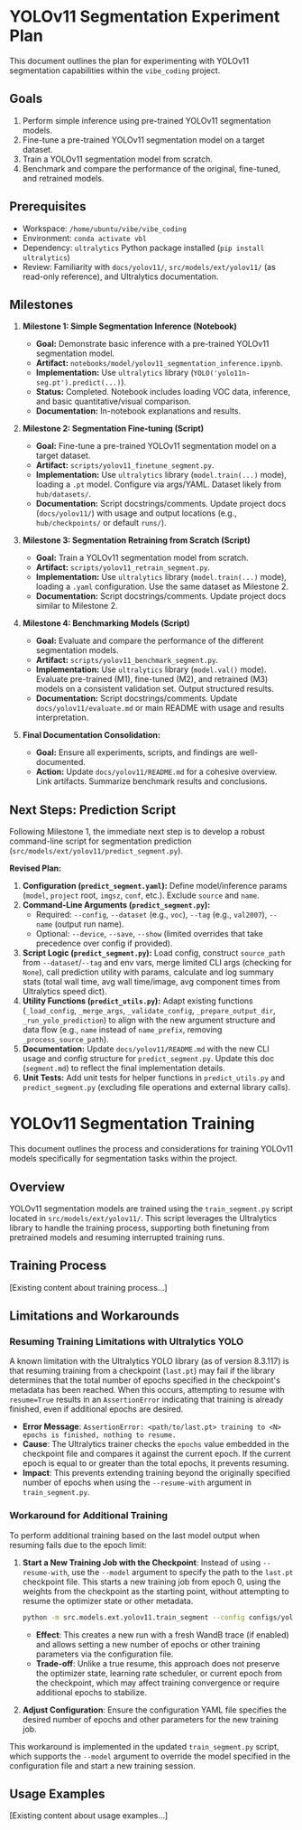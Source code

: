 # YOLOv11 Segmentation Experiment Plan

This document outlines the plan for experimenting with YOLOv11 segmentation capabilities within the `vibe_coding` project.

## Goals

1.  Perform simple inference using pre-trained YOLOv11 segmentation models.
2.  Fine-tune a pre-trained YOLOv11 segmentation model on a target dataset.
3.  Train a YOLOv11 segmentation model from scratch.
4.  Benchmark and compare the performance of the original, fine-tuned, and retrained models.

## Prerequisites

*   Workspace: `/home/ubuntu/vibe/vibe_coding`
*   Environment: `conda activate vbl`
*   Dependency: `ultralytics` Python package installed (`pip install ultralytics`)
*   Review: Familiarity with `docs/yolov11/`, `src/models/ext/yolov11/` (as read-only reference), and Ultralytics documentation.

## Milestones

1.  **Milestone 1: Simple Segmentation Inference (Notebook)**
    *   **Goal:** Demonstrate basic inference with a pre-trained YOLOv11 segmentation model.
    *   **Artifact:** `notebooks/model/yolov11_segmentation_inference.ipynb`.
    *   **Implementation:** Use `ultralytics` library (`YOLO('yolo11n-seg.pt').predict(...)`).
    *   **Status:** Completed. Notebook includes loading VOC data, inference, and basic quantitative/visual comparison.
    *   **Documentation:** In-notebook explanations and results.

2.  **Milestone 2: Segmentation Fine-tuning (Script)**
    *   **Goal:** Fine-tune a pre-trained YOLOv11 segmentation model on a target dataset.
    *   **Artifact:** `scripts/yolov11_finetune_segment.py`.
    *   **Implementation:** Use `ultralytics` library (`model.train(...)` mode), loading a `.pt` model. Configure via args/YAML. Dataset likely from `hub/datasets/`.
    *   **Documentation:** Script docstrings/comments. Update project docs (`docs/yolov11/`) with usage and output locations (e.g., `hub/checkpoints/` or default `runs/`).

3.  **Milestone 3: Segmentation Retraining from Scratch (Script)**
    *   **Goal:** Train a YOLOv11 segmentation model from scratch.
    *   **Artifact:** `scripts/yolov11_retrain_segment.py`.
    *   **Implementation:** Use `ultralytics` library (`model.train(...)` mode), loading a `.yaml` configuration. Use the same dataset as Milestone 2.
    *   **Documentation:** Script docstrings/comments. Update project docs similar to Milestone 2.

4.  **Milestone 4: Benchmarking Models (Script)**
    *   **Goal:** Evaluate and compare the performance of the different segmentation models.
    *   **Artifact:** `scripts/yolov11_benchmark_segment.py`.
    *   **Implementation:** Use `ultralytics` library (`model.val()` mode). Evaluate pre-trained (M1), fine-tuned (M2), and retrained (M3) models on a consistent validation set. Output structured results.
    *   **Documentation:** Script docstrings/comments. Update `docs/yolov11/evaluate.md` or main README with usage and results interpretation.

5.  **Final Documentation Consolidation:**
    *   **Goal:** Ensure all experiments, scripts, and findings are well-documented.
    *   **Action:** Update `docs/yolov11/README.md` for a cohesive overview. Link artifacts. Summarize benchmark results and conclusions.

## Next Steps: Prediction Script

Following Milestone 1, the immediate next step is to develop a robust command-line script for segmentation prediction (`src/models/ext/yolov11/predict_segment.py`).

**Revised Plan:**
1.  **Configuration (`predict_segment.yaml`):** Define model/inference params (`model`, `project` root, `imgsz`, `conf`, etc.). Exclude `source` and `name`.
2.  **Command-Line Arguments (`predict_segment.py`):**
    *   Required: `--config`, `--dataset` (e.g., `voc`), `--tag` (e.g., `val2007`), `--name` (output run name).
    *   Optional: `--device`, `--save`, `--show` (limited overrides that take precedence over config if provided).
3.  **Script Logic (`predict_segment.py`):** Load config, construct `source_path` from `--dataset`/`--tag` and env vars, merge limited CLI args (checking for `None`), call prediction utility with params, calculate and log summary stats (total wall time, avg wall time/image, avg component times from Ultralytics speed dict).
4.  **Utility Functions (`predict_utils.py`):** Adapt existing functions (`_load_config`, `_merge_args`, `_validate_config`, `_prepare_output_dir`, `_run_yolo_prediction`) to align with the new argument structure and data flow (e.g., `name` instead of `name_prefix`, removing `_process_source_path`).
5.  **Documentation:** Update `docs/yolov11/README.md` with the new CLI usage and config structure for `predict_segment.py`. Update this doc (`segment.md`) to reflect the final implementation details.
6.  **Unit Tests:** Add unit tests for helper functions in `predict_utils.py` and `predict_segment.py` (excluding file operations and external library calls).

# YOLOv11 Segmentation Training

This document outlines the process and considerations for training YOLOv11 models specifically for segmentation tasks within the project.

## Overview

YOLOv11 segmentation models are trained using the `train_segment.py` script located in `src/models/ext/yolov11/`. This script leverages the Ultralytics library to handle the training process, supporting both finetuning from pretrained models and resuming interrupted training runs.

## Training Process

[Existing content about training process...]

## Limitations and Workarounds

### Resuming Training Limitations with Ultralytics YOLO

A known limitation with the Ultralytics YOLO library (as of version 8.3.117) is that resuming training from a checkpoint (`last.pt`) may fail if the library determines that the total number of epochs specified in the checkpoint's metadata has been reached. When this occurs, attempting to resume with `resume=True` results in an `AssertionError` indicating that training is already finished, even if additional epochs are desired.

- **Error Message**: `AssertionError: <path/to/last.pt> training to <N> epochs is finished, nothing to resume.`
- **Cause**: The Ultralytics trainer checks the `epochs` value embedded in the checkpoint file and compares it against the current epoch. If the current epoch is equal to or greater than the total epochs, it prevents resuming.
- **Impact**: This prevents extending training beyond the originally specified number of epochs when using the `--resume-with` argument in `train_segment.py`.

### Workaround for Additional Training

To perform additional training based on the last model output when resuming fails due to the epoch limit:

1. **Start a New Training Job with the Checkpoint**:
   Instead of using `--resume-with`, use the `--model` argument to specify the path to the `last.pt` checkpoint file. This starts a new training job from epoch 0, using the weights from the checkpoint as the starting point, without attempting to resume the optimizer state or other metadata.

   ```bash
   python -m src.models.ext.yolov11.train_segment --config configs/yolov11/finetune_segment_cov_segm.yaml --name new_finetune_run --model runs/finetune/segment_cov_segm/finetune_yolo11l-seg_260k_20250426_142406/weights/last.pt
   ```

   - **Effect**: This creates a new run with a fresh WandB trace (if enabled) and allows setting a new number of epochs or other training parameters via the configuration file.
   - **Trade-off**: Unlike a true resume, this approach does not preserve the optimizer state, learning rate scheduler, or current epoch from the checkpoint, which may affect training convergence or require additional epochs to stabilize.

2. **Adjust Configuration**: Ensure the configuration YAML file specifies the desired number of epochs and other parameters for the new training job.

This workaround is implemented in the updated `train_segment.py` script, which supports the `--model` argument to override the model specified in the configuration file and start a new training session.

## Usage Examples

[Existing content about usage examples...]